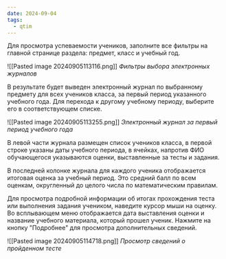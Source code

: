 ```yaml
---
date: 2024-09-04
tags:
  - qtim
---
```

Для просмотра успеваемости учеников, заполните все фильтры на главной странице раздела: предмет, класс и учебный год.

![[Pasted image 20240905113116.png]]
*Фильтры выбора электронных журналов*

В результате будет выведен электронный журнал по выбранному предмету для всех учеников класса, за первый период указанного учебного года. Для перехода к другому учебному периоду, выберите его в соответствующем списке.

![[Pasted image 20240905113255.png]]
*Электронный журнал за первый период учебного года*

В левой части журнала размещен список учеников класса, в первой строке указаны даты учебного периода, в ячейках, напротив ФИО обучающегося указываются оценки, выставленные за тесты и задания.

В последней колонке журнала для каждого ученика отображается итоговая оценка за учебный период. Это средний балл по всем оценкам, округленный до целого числа по математическим правилам.

Для просмотра подробной информации об итогах прохождения теста или выполнения задания учеником, наведите курсор мыши на оценку. Во всплывающем меню отображается дата выставления оценки и название учебного материала, который прошел ученик. Нажмите на кнопку "Подробнее" для просмотра дополнительных сведений.

![[Pasted image 20240905114718.png]]
*Просмотр сведений о пройденном тесте*